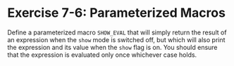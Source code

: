 # Exercise 7-6: Parameterized Macros

Define a parameterized macro `SHOW_EVAL` that will simply return the result of an expression when the `show` mode is switched off, but which will also print the expression and its value when the `show` flag is on. You should ensure that the expression is evaluated only once whichever case holds.